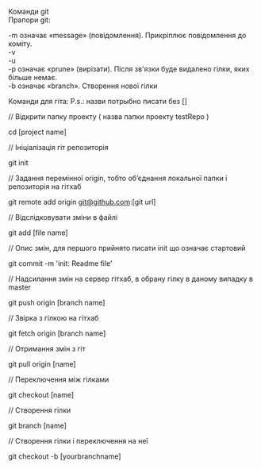 Команди git  
Прапори git:

-m означає «message» (повідомлення). Прикріплює повідомлення до коміту.  
-v  
-u  
-p означає «prune» (вирізати). Після зв'язки буде видалено гілки, яких більше немає.  
-b означає «branch». Створення нової гілки  

Команди для гіта: P.s.: назви потрыбно писати без []  

// Відкрити папку проекту ( назва папки проекту testRepo )  

cd [project name]   

//  Ініціалізація гіт репозиторія  

git init   

// Задання перемінної origin, тобто об’єднання локальної папки і репозиторія на гітхаб  

git remote add origin git@github.com:[git url]    

// Відслідковувати зміни в файлі  

git add [file name]  

// Опис змін, для першого прийнято писати init що означає стартовий  

git commit -m 'init: Readme file'  

//  Надсилання змін на сервер гітхаб, в обрану гілку в даному випадку в master  

git push origin [branch name]  

// Звірка з гілкою на гітхаб  

git fetch origin [branch name]  

// Отримання змін з гіт  

git pull origin [name]  

// Переключення між гілками  

git checkout [name]  

// Створення гілки  

git branch [name]  

// Створення гілки і переключення на неї  

git checkout -b [yourbranchname]  